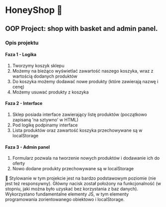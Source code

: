 # HoneyShop 🐝
## OOP Project: shop with basket and admin panel.

### Opis projektu

#### Faza 1 - Logika
1. Tworzymy koszyk sklepu
2. Możemy na bieżąco wyświetlać zawartość naszego koszyka, wraz z wartością dodanych produktów
3. Do koszyka możemy dodawać nowe produkty (które zawierają nazwę i cenę)
4. Możemy usuwać produkty z koszyka

#### Faza 2 - Interface
1. Sklep posiada interface zawierający listę produktów (początkowo zapisaną 'na sztywno' w HTML)
2. Pod logikę podpinamy interface
3. Lista produktów oraz zawartość koszyka przechowywane są w localStorage

#### Faza 3 - Admin panel
1. Formularz pozwala na tworzenie nowych produktów i dodawanie ich do oferty
2. Nowo dodane produkty przechowywane są w localStorage


🦋 Stylowanie w tym projekcie jest na bardzo podstawowym poziomie (nie jest też responsywny).
Główny nacisk został położony na funkcjonalność (w stopniu, jaki można było uzyskać bez korzystania z baz danych).
Wykorzystano fundamentalne elementy JS, w tym elementy programowania zorientowanego obiektowo i localStorage.
